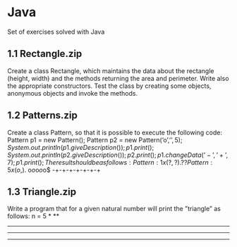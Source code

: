 # Java
Set of exercises solved with Java

1.1 Rectangle.zip
  --
  Create a class Rectangle, which maintains the data about the rectangle (height, width) and the methods returning the area and perimeter.
    Write also the appropriate constructors. Test the class by creating some objects, anonymous objects and invoke the methods.
    
1.2 Patterns.zip
  -- 
  Create a class Pattern, so that it is possible to execute the following code:
     Pattern p1 = new Pattern();
     Pattern p2 = new Pattern(’o’,’$’,5);
     System.out.println(p1.giveDescription());
     p1.print();
     System.out.println(p2.giveDescription());
     p2.print();
     p1.changeData(’-’,’+’,7);
     p1.print();
     The result should be as follows:
     Pattern: 1 x (?,?).
     ??
     Pattern: 5 x (o,$).
     o$o$o$o$o$
     -+-+-+-+-+-+-+
     
1.3 Triangle.zip
  -- 
   Write a program that for a given natural number will print the ”triangle” as follows:
n = 5
*
**
***
****
*****

    
